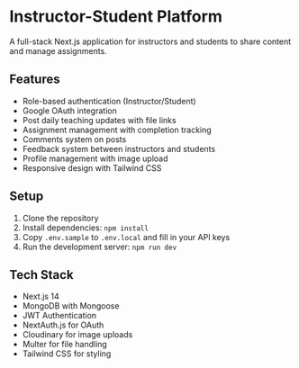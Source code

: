 # Instructor-Student Platform

A full-stack Next.js application for instructors and students to share content and manage assignments.

## Features

- Role-based authentication (Instructor/Student)
- Google OAuth integration
- Post daily teaching updates with file links
- Assignment management with completion tracking
- Comments system on posts
- Feedback system between instructors and students
- Profile management with image upload
- Responsive design with Tailwind CSS

## Setup

1. Clone the repository
2. Install dependencies: `npm install`
3. Copy `.env.sample` to `.env.local` and fill in your API keys
4. Run the development server: `npm run dev`

## Tech Stack

- Next.js 14
- MongoDB with Mongoose
- JWT Authentication
- NextAuth.js for OAuth
- Cloudinary for image uploads
- Multer for file handling
- Tailwind CSS for styling
